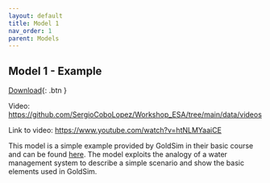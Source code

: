 ```yaml
---
layout: default
title: Model 1
nav_order: 1
parent: Models
---
```


## Model 1 - Example

[Download](https://github.com/SergioCoboLopez/Workshop_ESA/blob/main/GoldSim_Models/Model1_Example.gsm){: .btn }

Video: <https://github.com/SergioCoboLopez/Workshop_ESA/tree/main/data/videos>

Link to video: <https://www.youtube.com/watch?v=htNLMYaaiCE>

This model is a simple example provided by GoldSim in their basic course and can be found [here](https://www.goldsim.com/Courses/BasicGoldSim/Unit3/Lesson2/). The model exploits the analogy of a water management system to describe
a simple scenario and show the basic elements used in GoldSim. 

